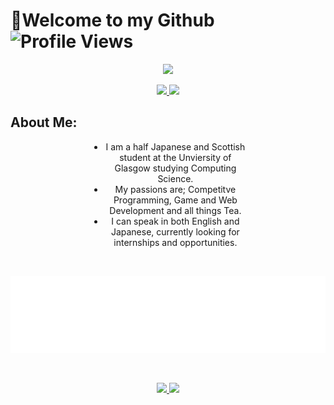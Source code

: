 <h1>
  <a style="text-decoration: none; color: inherit;">👋Welcome to my Github</a>
  <a>
    <img src="https://komarev.com/ghpvc/?username=acul4321" alt="Profile Views">
  </a>
</h1>



<p align="center">
  <a>
    <img src="https://streak-stats.demolab.com?user=Acul4321&center=true&theme=transparent&hide_border=true&card_width=1000">
  </a>
</p>

<p align="center">
  <a href="https://github.com/Acul4321/portfolio-website">
    <img height="190px" src="https://github-readme-stats.vercel.app/api?username=Acul4321&theme=transparent&show_icons=true">
  </a>
  <a href="https://github.com/Acul4321/portfolio-website">
    <img height="190px" src="https://github-readme-stats.vercel.app/api/top-langs/?username=Acul4321&theme=transparent&layout=compact">
  </a>
</p>

<h2>About Me:</h2>
<div style="width: 50%; margin: 0 auto;text-align: center;">
  <ul>
    <li>I am a half Japanese and Scottish student at the Unviersity of Glasgow studying Computing Science.</li>
    <li>My passions are; Competitve Programming, Game and Web Development and all things Tea.</li>
    <li>I can speak in both English and Japanese, currently looking for internships and opportunities.</li>
  </ul>
</div>

<br>
<p align="center">
  <a href="https://leetcode.com/acul4321">
    <img width="800" src="./metrics/metrics.plugin.leetcode.svg" alt="leetcode-stats">
  </a>
</p>

<br>

<p align="center">
  <a href="https://atcoder.jp/users/Acul4321">
    <img height="160px"src="https://cp-readme-stats.deno.dev/atcoder/stats/benjamin_taro?theme=transparent">
  </a>
  <a href=https://atcoder.jp/users/Acul4321">
    <img height="160px"src="https://cp-readme-stats.deno.dev/atcoder/heatmap/acul4321?theme=transparent">
  </a>
</p>
